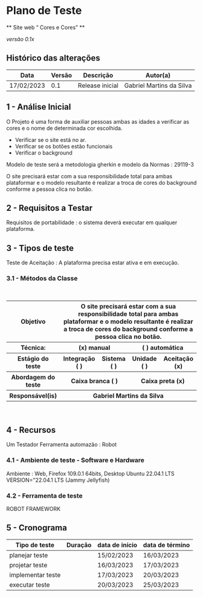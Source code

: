 
# Plano de Teste

** Site web “ Cores e Cores” **

*versão 0.1x*

## Histórico das alterações

   Data	| Versão |	Descrição   | Autor(a)
-----------|--------|----------------|-----------------
17/02/2023 |  0.1   | Release inicial | Gabriel Martins da Silva


## 1 - Análise Inicial

O Projeto é uma forma de auxiliar pessoas ambas as idades a verificar as cores e o nome de determinada cor escolhida.

* Verificar se o site está no ar.
* Verificar se os botões estão funcionais
* Verificar o background

Modelo de teste será a metodologia gherkin e modelo da Normas : 29119-3

O site precisará estar com a sua responsibilidade total para ambas plataformar e o modelo resultante é realizar a troca de cores do background conforme a pessoa clica no botão.


## 2 - Requisitos a Testar

Requisitos de portabilidade : o sistema deverá executar em qualquer plataforma.

## 3 - Tipos de teste

Teste de Aceitação : A plataforma precisa estar ativa e em execução.

### 3.1 - Métodos da Classe
<br/>
<table>
	<tr>
    	<th>
        	Objetivo
    	</th>
    	<th colspan="4">
        	O site precisará estar com a sua responsibilidade total para ambas plataformar e o modelo resultante é realizar a troca de cores do background conforme a pessoa clica no botão.
    	</th>
	</tr>
	<tr>
    	<th>
        	Técnica:
    	</th>
    	<th colspan="2">
        	(x) manual
    	</th>
    	<th colspan="2">
        	( ) automática
    	</th>
	</tr>
	<tr>
    	<th>
        	Estágio do teste
    	</th>
    	<th>
        	Integração ( )
    	</th>
    	<th>
        	Sistema ( )
    	</th>
    	<th>
        	Unidade ( )
    	</th>
    	<th>
        	Aceitação (x)
    	</th>
	</tr>
	<tr>
    	<th>
        	Abordagem do teste
    	</th>
    	<th colspan="2">
        	Caixa branca ( )
    	</th>
    	<th colspan="2">
        	Caixa preta (x)
    	</th>
	</tr>
	<tr>
    	<th>
        	Responsável(is)
    	</th>
    	<th colspan="4">
        	Gabriel Martins da Silva
    	</th>
	</tr>
</table>
<br/>

## 4 - Recursos

Um Testador
Ferramenta automazão : Robot

### 4.1 - Ambiente de teste - Software e Hardware

Ambiente : Web, Firefox 109.0.1 64bits, Desktop
Ubuntu 22.04.1 LTS
VERSION="22.04.1 LTS (Jammy Jellyfish)


### 4.2 - Ferramenta de teste

ROBOT FRAMEWORK 


## 5 - Cronograma

Tipo de teste  	| Duração | data de início | data de término
-------------------|---------|----------------|-----------------
planejar teste 	|     	| 15/02/2023 	| 16/03/2023
projetar teste 	|     	| 16/03/2023 	| 17/03/2023
implementar teste |     	| 17/03/2023 	| 20/03/2023
executar teste 	|     	| 20/03/2023 	| 25/03/2023
